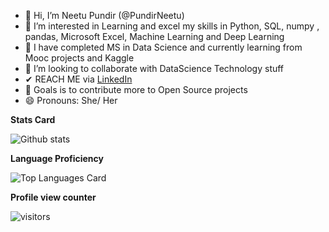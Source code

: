 - 👋 Hi, I’m Neetu Pundir (@PundirNeetu)
- 👀 I’m interested in Learning and excel my skills in Python, SQL, numpy , pandas, Microsoft Excel, Machine Learning and Deep Learning  
- 🌱 I have completed MS in Data Science and currently learning from Mooc projects and Kaggle
- 💞️ I’m looking to collaborate with DataScience Technology stuff
- ✔ REACH ME via [LinkedIn](https://www.linkedin.com/in/neetu-pundir/)
- 👀 Goals is to contribute more to Open Source projects
- 😄 Pronouns: She/ Her

<!---
PundirNeetu/PundirNeetu is a ✨ special ✨ repository because its `README.md` (this file) appears on your GitHub profile.
You can click the Preview link to take a look at your changes.
--->

**Stats Card**

![Github stats](https://github-readme-stats.vercel.app/api?username=PundirNeetu&theme=highcontrast&show_icons=true&count_private=true)

**Language Proficiency**

![Top Languages Card](https://github-readme-stats.vercel.app/api/top-langs/?username=PundirNeetu)


**Profile view counter**

![visitors](https://visitor-badge.glitch.me/badge?page_id=PundirNeetu.PundirNeetu)
